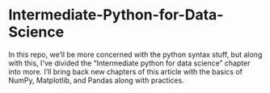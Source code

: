 # Intermediate-Python-for-Data-Science
In this repo, we’ll be more concerned with the python syntax stuff, but along with this, I've divided the “Intermediate python for data science” chapter into more. I’ll bring back new chapters of this article with the basics of NumPy, Matplotlib, and Pandas along with practices.
